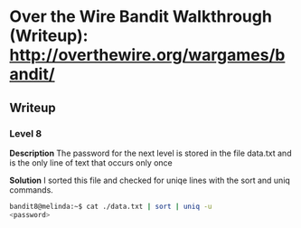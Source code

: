 # Over the Wire Bandit Walkthrough (Writeup): http://overthewire.org/wargames/bandit/

## Writeup

### Level 8 
**Description**
The password for the next level is stored in the file data.txt and is the only line of text that occurs only once

**Solution**
I sorted this file and checked for uniqe lines with the sort and uniq commands.

```bash
bandit8@melinda:~$ cat ./data.txt | sort | uniq -u
<password>
```
